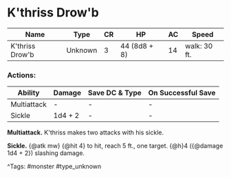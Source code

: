 # K'thriss Drow'b

| Name | Type | CR | HP | AC | Speed |
|------|------|----|----|----|-------|
| K'thriss Drow'b | Unknown | 3 | 44 (8d8 + 8) | 14 | walk: 30 ft. |

### Actions:

| Ability | Damage | Save DC & Type | On Successful Save |
|---------|--------|----------------|--------------------|
| Multiattack | - | - | - |
| Sickle | 1d4 + 2 | - | - |


**Multiattack.** K'thriss makes two attacks with his sickle.

**Sickle.** {@atk mw} {@hit 4} to hit, reach 5 ft., one target. {@h}4 ({@damage 1d4 + 2}) slashing damage.

^Tags: #monster #type_unknown